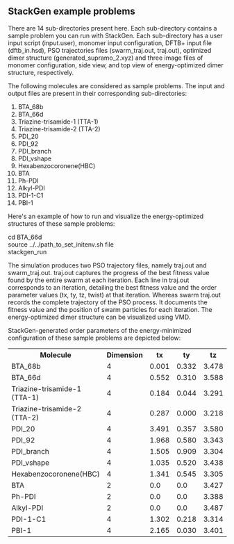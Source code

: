 
<h2>StackGen example problems</h2>

There are 14 sub-directories present here. Each sub-directory contains a sample problem you can run with StackGen. 
Each sub-directory has a user input script (input.user), monomer input configuration, DFTB+ input file (dftb_in.hsd), PSO trajectories files (swarm_traj.out, traj.out), optimized dimer structure (generated_supramo_2.xyz) and three image files of monomer configuration, side view, and top view of energy-optimized dimer structure, respectively.

The following molecules are considered as sample problems. The input and output files are present in their corresponding sub-directories:
<ol>
  <li>BTA_68b</li>
  <li>BTA_66d </li>
  <li>Triazine-trisamide-1 (TTA-1) </li>
  <li>Triazine-trisamide-2 (TTA-2)</li>
  <li>PDI_20</li>
  <li>PDI_92</li>
  <li>PDI_branch</li>
  <li>PDI_vshape</li>
  <li>Hexabenzocoronene(HBC)</li>
  <li>BTA</li>
  <li>Ph-PDI</li>
  <li>Alkyl-PDI</li>
  <li>PDI-1-C1</li>
  <li>PBI-1 </li>
   
</ol>  

Here's an example of how to run and visualize the energy-optimized structures of these sample problems:


cd BTA_66d </br>
source ../../path_to_set_initenv.sh file </br>
stackgen_run  </br>

The simulation produces two PSO trajectory files, namely traj.out and swarm_traj.out. traj.out captures the progress of the best fitness value found by the entire swarm at each iteration. Each line in traj.out corresponds to an iteration, detailing the best fitness value and the order parameter values (tx, ty, tz, twist) at that iteration. Whereas swarm traj.out records the complete trajectory of the PSO process. It documents the fitness value and the position of swarm particles for each iteration.
The energy-optimized dimer structure can be visualized using VMD.

StackGen-generated order parameters of the energy-minimized configuration of these sample problems are depicted below:
<table>
 <tr>
    <th>Molecule</th>
    <th>Dimension</th>
    <th>tx</th>
    <th>ty</th>
    <th>tz</th>
    <th>&#952;</th>
    <tr>
    <td>BTA_68b</td>
    <td>4</td>
    <td>0.001</td>
    <td>0.332	</td>
    <td>3.478</td>
    <td>-65.428</td>
  </tr>
   <tr>
    <td>BTA_66d</td>
    <td>4</td>
    <td>0.552	</td>
    <td>0.310</td>
    <td>3.588</td>
    <td>-57.817</td>
  </tr>
  <tr>
    <td>Triazine-trisamide-1 (TTA-1)</td>
    <td>4</td>
    <td>0.184</td>
    <td>0.044</td>
    <td>3.291</td>
    <td>-31.013<</td>
  </tr>
  <tr>
    <td>Triazine-trisamide-2 (TTA-2)</td>
    <td>4</td>
    <td>0.287</td>
    <td>0.000 </td>
    <td>3.218</td>
    <td>-31.295</td>
  </tr>
   <tr>
    <td>PDI_20</td>
    <td>4</td>
    <td> 3.491	</td>
    <td> 0.357</td>
    <td>3.580</td>
    <td>0.003</td>
  </tr>
  <tr>
    <td>PDI_92</td>
    <td>4</td>
    <td>1.968	</td>
    <td> 0.580</td>
    <td>3.343</td>
    <td>-37.069</td>
  </tr>
   <tr>
    <td>PDI_branch</td>
    <td>4</td>
    <td> 1.505</td>
    <td>0.909 </td>
    <td>3.304</td>
    <td>-32.655</td>
  </tr>
    <tr>
    <td>PDI_vshape</td>
    <td>4</td>
    <td>1.035	</td>
    <td> 0.520</td>
    <td>3.438</td>
    <td>-39.749</td>
  </tr>
   <tr>
    <td>Hexabenzocoronene(HBC)</td>
    <td>4</td>
    <td>1.341	</td>
    <td>0.545</td>
    <td>3.305	</td>
    <td>-59.200</td>
  </tr>
   <tr>
    <td>BTA</td>
    <td>2</td>
    <td>0.0 </td>
    <td>0.0 </td>
    <td>3.427</td>
    <td>296.642</td>
  </tr>
   <tr>
    <td>Ph-PDI</td>
    <td>2</td>
    <td>0.0</td>
    <td>0.0</td>
    <td>3.388</td>
    <td>349.073</td>
  </tr>
    <tr>
    <td>Alkyl-PDI </td>
    <td>2</td>
    <td>0.0</td>
    <td>0.0 </td>
    <td>3.487  </td>
    <td>29.872</td>
  </tr>
  <tr>
    <td>PDI-1-C1</td>
    <td>4</td>
    <td>1.302 </td>
    <td>0.218</td>
    <td>3.314</td>
    <td>-20.991</td>
  </tr>
  <tr>
    <td>PBI-1</td>
    <td>4</td>
    <td>2.165</td>
    <td>0.030</td>
    <td>3.401</td>
    <td>19.988</td>
  </tr>

   
</tr>
</table>
